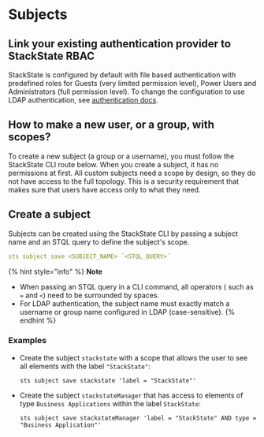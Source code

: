 # Subjects

## Link your existing authentication provider to StackState RBAC

StackState is configured by default with file based authentication with predefined roles for Guests \(very limited permission level\), Power Users and Administrators \(full permission level\). To change the configuration to use LDAP authentication, see [authentication docs](../authentication/).

## How to make a new user, or a group, with scopes?

To create a new subject \(a group or a username\), you must follow the StackState CLI route below. When you create a subject, it has no permissions at first. All custom subjects need a scope by design, so they do not have access to the full topology. This is a security requirement that makes sure that users have access only to what they need.

## Create a subject

Subjects can be created using the StackState CLI by passing a subject name and an STQL query to define the subject's scope.

```yaml
sts subject save <SUBJECT_NAME> `<STQL_QUERY>`
```
{% hint style="info" %}
**Note**

* When passing an STQL query in a CLI command, all operators \( such as `=` and `<`\) need to be surrounded by spaces.
* For LDAP authentication, the subject name must exactly match a username or group name configured in LDAP (case-sensitive).
{% endhint %}

### Examples

* Create the subject `stackstate` with a scope that allows the user to see all elements with the label `"StackState"`:
    ```text
    sts subject save stackstate 'label = "StackState"'
  
    ```
* Create the subject `stackstateManager` that has access to elements of type `Business Applications` within the label `StackState`:
    ```text
    sts subject save stackstateManager 'label = "StackState" AND type = "Business Application"'
  
    ```